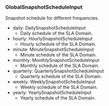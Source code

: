 ### GlobalSnapshotScheduleInput
Snapshot schedule for different frequencies.

- daily: DailySnapshotScheduleInput
  - Daily schedule of the SLA Domain.
- hourly: HourlySnapshotScheduleInput
  - Hourly schedule of the SLA Domain.
- minute: MinuteSnapshotScheduleInput
  - Minute schedule of the SLA Domain.
- monthly: MonthlySnapshotScheduleInput
  - Monthly schedule of the SLA Domain.
- quarterly: QuarterlySnapshotScheduleInput
  - Quarterly schedule of the SLA Domain.
- weekly: WeeklySnapshotScheduleInput
  - Weekly schedule of the SLA Domain.
- yearly: YearlySnapshotScheduleInput
  - Yearly schedule of the SLA Domain.
